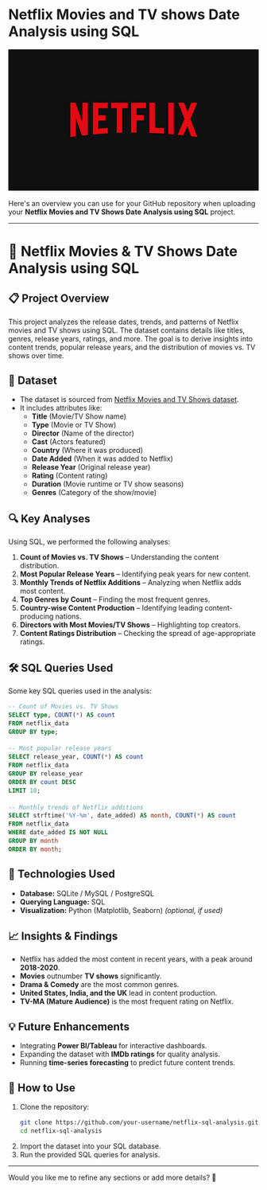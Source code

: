 
# Netflix Movies and TV shows Date Analysis using SQL

![Netflix Logo](https://github.com/Laya19042004/netflix_sql_project/blob/main/netflix%20logo.jpg)

Here's an overview you can use for your GitHub repository when uploading your **Netflix Movies and TV Shows Date Analysis using SQL** project.  

---

# 📌 Netflix Movies & TV Shows Date Analysis using SQL  

## 📋 Project Overview  
This project analyzes the release dates, trends, and patterns of Netflix movies and TV shows using SQL. The dataset contains details like titles, genres, release years, ratings, and more. The goal is to derive insights into content trends, popular release years, and the distribution of movies vs. TV shows over time.  

## 📂 Dataset  
- The dataset is sourced from [Netflix Movies and TV Shows dataset](https://www.kaggle.com/datasets/shivamb/netflix-shows).  
- It includes attributes like:  
  - **Title** (Movie/TV Show name)  
  - **Type** (Movie or TV Show)  
  - **Director** (Name of the director)  
  - **Cast** (Actors featured)  
  - **Country** (Where it was produced)  
  - **Date Added** (When it was added to Netflix)  
  - **Release Year** (Original release year)  
  - **Rating** (Content rating)  
  - **Duration** (Movie runtime or TV show seasons)  
  - **Genres** (Category of the show/movie)  

## 🔍 Key Analyses  
Using SQL, we performed the following analyses:  
1. **Count of Movies vs. TV Shows** – Understanding the content distribution.  
2. **Most Popular Release Years** – Identifying peak years for new content.  
3. **Monthly Trends of Netflix Additions** – Analyzing when Netflix adds most content.  
4. **Top Genres by Count** – Finding the most frequent genres.  
5. **Country-wise Content Production** – Identifying leading content-producing nations.  
6. **Directors with Most Movies/TV Shows** – Highlighting top creators.  
7. **Content Ratings Distribution** – Checking the spread of age-appropriate ratings.  

## 🛠️ SQL Queries Used  
Some key SQL queries used in the analysis:  
```sql
-- Count of Movies vs. TV Shows
SELECT type, COUNT(*) AS count 
FROM netflix_data 
GROUP BY type;

-- Most popular release years
SELECT release_year, COUNT(*) AS count 
FROM netflix_data 
GROUP BY release_year 
ORDER BY count DESC 
LIMIT 10;

-- Monthly trends of Netflix additions
SELECT strftime('%Y-%m', date_added) AS month, COUNT(*) AS count 
FROM netflix_data 
WHERE date_added IS NOT NULL
GROUP BY month
ORDER BY month;
```

## 🚀 Technologies Used  
- **Database:** SQLite / MySQL / PostgreSQL  
- **Querying Language:** SQL  
- **Visualization:** Python (Matplotlib, Seaborn) *(optional, if used)*  

## 📈 Insights & Findings  
- Netflix has added the most content in recent years, with a peak around **2018-2020**.  
- **Movies** outnumber **TV shows** significantly.  
- **Drama & Comedy** are the most common genres.  
- **United States, India, and the UK** lead in content production.  
- **TV-MA (Mature Audience)** is the most frequent rating on Netflix.  

## 💡 Future Enhancements  
- Integrating **Power BI/Tableau** for interactive dashboards.  
- Expanding the dataset with **IMDb ratings** for quality analysis.  
- Running **time-series forecasting** to predict future content trends.  

## 📜 How to Use  
1. Clone the repository:  
   ```bash
   git clone https://github.com/your-username/netflix-sql-analysis.git
   cd netflix-sql-analysis
   ```
2. Import the dataset into your SQL database.  
3. Run the provided SQL queries for analysis.  

---

Would you like me to refine any sections or add more details? 🚀
